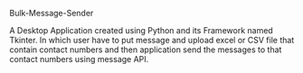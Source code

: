 
Bulk-Message-Sender

A Desktop Application created using Python and its Framework named Tkinter.
In which user have to put message and upload excel or CSV file that contain contact numbers and then application send the messages to that contact numbers using message API.
